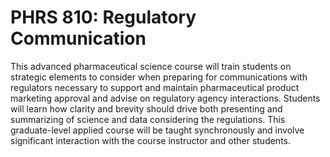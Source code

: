 # PHRS 810: Regulatory Communication

This advanced pharmaceutical science course will train students on strategic elements to consider when preparing for communications with regulators necessary to support and maintain pharmaceutical product marketing approval and advise on regulatory agency interactions. Students will learn how clarity and brevity should drive both presenting and summarizing of science and data considering the regulations. This graduate-level applied course will be taught synchronously and involve significant interaction with the course instructor and other students.